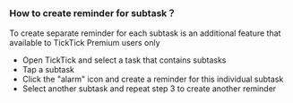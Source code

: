 ### How to create reminder for subtask？

To create separate reminder for each subtask is an additional feature that available to TickTick Premium users only  


* Open TickTick and select a task that contains subtasks
* Tap a subtask
* Click the "alarm" icon and create a reminder for this individual subtask
* Select another subtask and repeat step 3 to create another reminder



